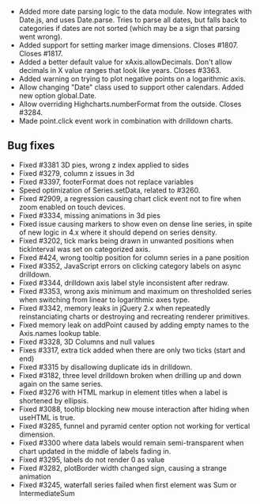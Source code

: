 - Added more date parsing logic to the data module. Now integrates with Date.js, and uses Date.parse. Tries to parse all dates, but falls back to categories if dates are not sorted (which may be a sign that parsing went wrong).
- Added support for setting marker image dimensions. Closes #1807. Closes #1817.
- Added a better default value for xAxis.allowDecimals. Don't allow decimals in X value ranges that look like years. Closes #3363.
- Added warning on trying to plot negative points on a logarithmic axis.
- Allow changing "Date" class used to support other calendars. Added new option global.Date.
- Allow overriding Highcharts.numberFormat from the outside. Closes #3284.
- Made point.click event work in combination with drilldown charts.
## Bug fixes 
- Fixed #3381 3D pies, wrong z index applied to sides
- Fixed #3279, column z issues in 3d
- Fixed #3397, footerFormat does not replace variables
- Speed optimization of Series.setData, related to #3260.
- Fixed #2909, a regression causing chart click event not to fire when zoom enabled on touch devices.
- Fixed #3334, missing animations in 3d pies
- Fixed issue causing markers to show even on dense line series, in spite of new logic in 4.x where it should depend on series density.
- Fixed #3202, tick marks being drawn in unwanted positions when tickInterval was set on categorized axis.
- Fixed #424, wrong tooltip position for column series in a pane position
- Fixed #3352, JavaScript errors on clicking category labels on async drilldown.
- Fixed #3344, drilldown axis label style inconsistent after redraw.
- Fixed #3353, wrong axis minimum and maximum on thresholded series when switching from linear to logarithmic axes type.
- Fixed #3342, memory leaks in jQuery 2.x when repeatedly reinstanciating charts or destroying and recreating renderer primitives.
- Fixed memory leak on addPoint caused by adding empty names to the Axis.names lookup table.
- Fixed #3328, 3D Columns and null values
- Fixes #3317, extra tick added when there are only two ticks (start and end)
- Fixed #3315 by disallowing duplicate ids in drilldown.
- Fixed #3182, three level drilldown broken when drilling up and down again on the same series.
- Fixed #3276 with HTML markup in element titles when a label is shortened by ellipsis.
- Fixed #3088, tooltip blocking new mouse interaction after hiding when useHTML is true.
- Fixed #3285, funnel and pyramid center option not working for vertical dimension.
- Fixed #3300 where data labels would remain semi-transparent when chart updated in the middle of labels fading in.
- Fixed #3295, labels do not render 0 as value
- Fixed #3282, plotBorder width changed sign, causing a strange animation
- Fixed #3245, waterfall series failed when first element was Sum or IntermediateSum